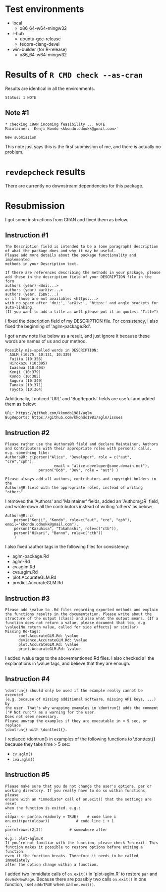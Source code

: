 # Test environments
- local
  - x86_64-w64-mingw32
- r-hub
  - ubuntu-gcc-release
  - fedora-clang-devel
- win-builder (for R-release)
  - x86_64-w64-mingw32


# Results of `R CMD check --as-cran`

Results are identical in all the environments.

```
Status: 1 NOTE
```

## Note #1
```
* checking CRAN incoming feasibility ... NOTE
Maintainer: 'Kenji Kondo <kkondo.odnokk@gmail.com>'

New submission
```

This note just says this is the first submission of me, and there is actually no problem.


# `revdepcheck` results
There are currently no downstream dependencies for this package.


# Resubmission

I got some instructions from CRAN and fixed them as below.

## Instruction #1

```
The Description field is intended to be a (one paragraph) description
of what the package does and why it may be useful.
Please add more details about the package functionality and implemented
methods in your Description text.

If there are references describing the methods in your package, please
add these in the description field of your DESCRIPTION file in the form
authors (year) <doi:...>
authors (year) <arXiv:...>
authors (year, ISBN:...)
or if those are not available: <https:...>
with no space after 'doi:', 'arXiv:', 'https:' and angle brackets for
auto-linking.
(If you want to add a title as well please put it in quotes: "Title")
```

I fixed the description field of my DESCRIPTION file.
For consistency, I also fixed the beginning of 'aglm-package.Rd'.

I got a new note like below as a result, and just ignore it because these words are names of us and our method.
```
Possibly mis-spelled words in DESCRIPTION:
  AGLM (10:75, 10:131, 10:339)
  Fujita (10:356)
  Hirokazu (10:395)
  Iwasawa (10:404)
  Kenji (10:379)
  Kondo (10:385)
  Suguru (10:349)
  Tanaka (10:371)
  Toyoto (10:364)
```

Additionally, I noticed 'URL' and 'BugReports' fields are useful and added them as below:
```
URL: https://github.com/kkondo1981/aglm
BugReports: https://github.com/kkondo1981/aglm/issues
```


## Instruction #2
```
Please rather use the Authors@R field and declare Maintainer, Authors
and Contributors with their appropriate roles with person() calls.
e.g. something like:
Authors@R: c(person("Alice", "Developer", role = c("aut", "cre","cph"),
                      email = "alice.developer@some.domain.net"),
               person("Bob", "Dev", role = "aut") )

Please always add all authors, contributors and copyright holders in the
Authors@R field with the appropriate roles, instead of writing "others".
```

I removed the 'Authors' and 'Maintainer' fields, added an 'Authors@R' field, and wrote down all the contributors instead of writing 'others' as below:
```
Authors@R: c(
    person("Kenji", "Kondo", role=c("aut", "cre", "cph"), email="kkondo.odnokk@gmail.com"),
    person("Kazuhisa", "Takahashi", role=c("ctb")),
    person("Hikari", "Banno", role=c("ctb"))
    )
```

I also fixed \\author tags in the following files for consistency:
- aglm-package.Rd
- aglm-Rd
- cv.aglm.Rd
- cva.aglm.Rd
- plot.AccurateGLM.Rd
- predict.AccurateGLM.Rd


## Instruction #3
```
Please add \value to .Rd files regarding exported methods and explain
the functions results in the documentation. Please write about the
structure of the output (class) and also what the output means. (If a
function does not return a value, please document that too, e.g.
\value{No return value, called for side effects} or similar)
Missing Rd-tags:
      coef.AccurateGLM.Rd: \value
      deviance.AccurateGLM.Rd: \value
      plot.AccurateGLM.Rd: \value
      print.AccurateGLM.Rd: \value
```

I added \\value tags to the abovementioned Rd files.
I also checked all the explanations in \\value tags, and believe that they are enough.


## Instruction #4
```
\dontrun{} should only be used if the example really cannot be executed
(e.g. because of missing additional software, missing API keys, ...) by
the user. That's why wrapping examples in \dontrun{} adds the comment
("# Not run:") as a warning for the user.
Does not seem necessary.
Please unwrap the examples if they are executable in < 5 sec, or replace
\dontrun{} with \donttest{}.
```

I replaced \\dontrun{} in examples of the following functions to \\donttest{} because they take time > 5 sec:
- `cv.aglm()`
- `cva.aglm()`


## Instruction #5
```
Please make sure that you do not change the user's options, par or
working directory. If you really have to do so within functions, please
ensure with an *immediate* call of on.exit() that the settings are reset
when the function is exited. e.g.:
...
oldpar <- par(no.readonly = TRUE)    # code line i
on.exit(par(oldpar))            # code line i + 1
...
par(mfrow=c(2,2))            # somewhere after
...
e.g.: plot-aglm.R
If you're not familiar with the function, please check ?on.exit. This
function makes it possible to restore options before exiting a function
even if the function breaks. Therefore it needs to be called immediately
after the option change within a function.
```

I added two immidiate calls of `on.exit()` in 'plot-aglm.R' to restore `par` and `devAskNewPage`.
Because there are possibly two calls `on.exit()` in one function, I set `add=TRUE` when call `on.exit()`.
